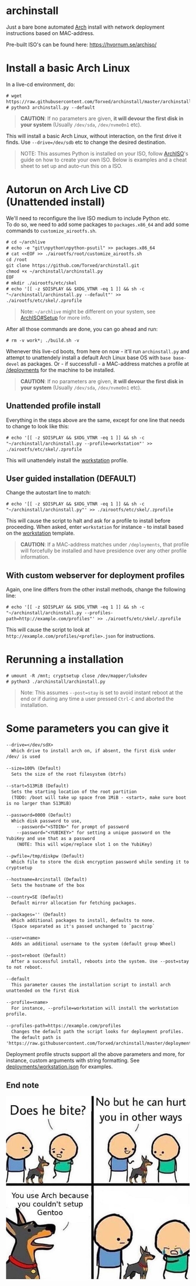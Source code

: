 # archinstall
Just a bare bone automated [Arch](https://wiki.archlinux.org/index.php/Arch_Linux) install with network deployment instructions based on MAC-address.

Pre-built ISO's can be found here: https://hvornum.se/archiso/

# Install a basic Arch Linux
In a live-cd environment, do:

    # wget https://raw.githubusercontent.com/Torxed/archinstall/master/archinstall.py
    # python3 archinstall.py --default

> **CAUTION**: If no parameters are given, **it will devour the first disk in your system** (Usually `/dev/sda`, `/dev/nvme0n1` etc).

This will install a basic Arch Linux, without interaction, on the first drive it finds. Use `--drive=/dev/sdb` etc to change the desired destination.

> NOTE: This assumes Python is installed on your ISO, follow [ArchISO](https://wiki.archlinux.org/index.php/archiso)'s guide on how to create your own ISO. Below is examples and a cheat sheet to set up and auto-run this on a ISO.

# Autorun on Arch Live CD (Unattended install)

We'll need to reconfigure the live ISO medium to include Python etc.<br>
To do so, we need to add some packages to `packages.x86_64` and add some commands to `customize_airootfs.sh`.

    # cd ~/archlive
    # echo -e "git\npython\npython-psutil" >> packages.x86_64
    # cat <<EOF >> ./airootfs/root/customize_airootfs.sh
    cd /root
    git clone https://github.com/Torxed/archinstall.git
    chmod +x ~/archinstall/archinstall.py
    EOF
    # mkdir ./airootfs/etc/skel
    # echo '[[ -z $DISPLAY && $XDG_VTNR -eq 1 ]] && sh -c "~/archinstall/archinstall.py --default"' >> ./airootfs/etc/skel/.zprofile

> Note: `~/archlive` might be different on your system, see [ArchISO#Setup](https://wiki.archlinux.org/index.php/archiso#Setup) for more info.

After all those commands are done, you can go ahead and run:

    # rm -v work*; ./build.sh -v

Whenever this live-cd boots, from here on now - it'll run `archinstall.py` and attempt to unattendely install a default Arch Linux base OS with `base base-devel` as packages.
Or - if successfull - a MAC-address matches a profile at [/deployments](https://github.com/Torxed/archinstall/tree/master/deployments) for the machine to be installed.

> **CAUTION**: If no parameters are given, **it will devour the first disk in your system** (Usually `/dev/sda`, `/dev/nvme0n1` etc).

## Unattended profile install

Everything in the steps above are the same, except for one line that needs to change to look like this:

    # echo '[[ -z $DISPLAY && $XDG_VTNR -eq 1 ]] && sh -c "~/archinstall/archinstall.py --profile=workstation"' >> ./airootfs/etc/skel/.zprofile

This will unattendely install the [workstation](https://github.com/Torxed/archinstall/blob/master/deployments/workstation.json) profile.

## User guided installation (DEFAULT)

Change the autostart line to match:

    # echo '[[ -z $DISPLAY && $XDG_VTNR -eq 1 ]] && sh -c "~/archinstall/archinstall.py"' >> ./airootfs/etc/skel/.zprofile

This will cause the script to halt and ask for a profile to install before proceeding.
When asked, enter `workstation` for instance - to install based on the [workstation](https://github.com/Torxed/archinstall/blob/master/deployments/workstation.json) template.

> **CAUTION**: If a MAC-address matches under `/deployments`, that profile will forcefully be installed and have presidence over any other profile information.

## With custom webserver for deployment profiles

Again, one line differs from the other install methods, change the following line:

    # echo '[[ -z $DISPLAY && $XDG_VTNR -eq 1 ]] && sh -c "~/archinstall/archinstall.py --profiles-path=http://example.com/profiles"' >> ./airootfs/etc/skel/.zprofile

This will cause the script to look at `http://example.com/profiles/<profile>.json` for instructions.

# Rerunning a installation

    # umount -R /mnt; cryptsetup close /dev/mapper/luksdev
    # python3 ./archinstall/archinstall.py
    
> Note: This assumes `--post=stay` is set to avoid instant reboot at the end or if during any time a user pressed `Ctrl-C` and aborted the installation.

# Some parameters you can give it

    --drive=</dev/sdX>
      Which drive to install arch on, if absent, the first disk under /dev/ is used
    
    --size=100% (Default)
      Sets the size of the root filesystem (btrfs)
    
    --start=513MiB (Default)
      Sets the starting location of the root partition
      (TODO: /boot will take up space from 1MiB - <start>, make sure boot is no larger than 513MiB)
    
    --password=0000 (Default)
      Which disk password to use,
        --password="<STDIN>" for prompt of password
        --password="<YUBIKEY>" for setting a unique password on the YubiKey and use that as a password
        (NOTE: This will wipe/replace slot 1 on the YubiKey)

    --pwfile=/tmp/diskpw (Default)
      Which file to store the disk encryption password while sending it to cryptsetup
    
    --hostname=Arcinstall (Default)
      Sets the hostname of the box
    
    --country=SE (Default)
      Default mirror allocation for fetching packages.
    
    --packages='' (Default)
      Which additional packages to install, defaults to none.
      (Space separated as it's passed unchanged to `pacstrap`
    
    --user=<name>
      Adds an additional username to the system (default group Wheel)
    
    --post=reboot (Default)
      After a successful install, reboots into the system. Use --post=stay to not reboot.

    --default
      This parameter causes the installation script to install arch unattended on the first disk

    --profile=<name>
      For instance, --profile=workstation will install the workstation profile.

    --profiles-path=https://example.com/profiles
      Changes the default path the script looks for deployment profiles.
      The default path is 'https://raw.githubusercontent.com/Torxed/archinstall/master/deployments'

Deployment profile structs support all the above parameters and more, for instance, custom arguments with string formatting.
See [deployments/workstation.json](https://github.com/Torxed/archinstall/blob/net-deploy/deployments/workstation.json) for examples.

## End note

 ![description](description.jpg)
